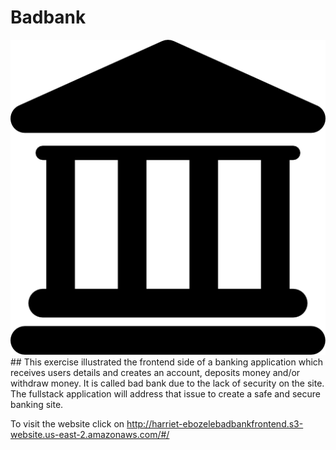 # Badbank
<img src = 'bank.png'>
## This exercise illustrated the frontend side of a banking application which receives users details and creates an account, deposits money and/or withdraw money. It is called bad bank due to the lack of security on the site. The fullstack application will address that issue to create a safe and secure banking site.

To visit the website click on http://harriet-ebozelebadbankfrontend.s3-website.us-east-2.amazonaws.com/#/
